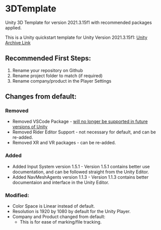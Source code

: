 # 3DTemplate
Unity 3D Template for version 2021.3.15f1 with recommended packages applied.

This is a Unity quickstart template for Unity Version 2021.3.15f1: [Unity Archive Link](https://unity.com/releases/editor/whats-new/2021.3.15)

## Recommended First Steps:
1. Rename your repository on Github
2. Rename project folder to match (if required)
3. Rename company/product in the Player Settings

## Changes from default:
### Removed
- Removed VSCode Package - [will no longer be supported in future versions of Unity](https://docs.unity3d.com/Packages/com.unity.ide.vscode@1.2/manual/index.html)
- Removed Rider Editor Support - not necessary for default, and can be re-added.
- Removed XR and VR packages -  can be re-added.
### Added
- Added Input System version 1.5.1 - Version 1.5.1 contains better use documentation, and can be followed straight from the Unity Editor.
- Added NavMeshAgents version 1.1.3 - Version 1.1.3 contains better documentaion and interface in the Unity Editor.
### Modified:
- Color Space is Linear instead of default.
- Resolution is 1920 by 1080 by default for the Unity Player.
- Company and Product changed from default:
  - This is for ease of marking/file tracking.
